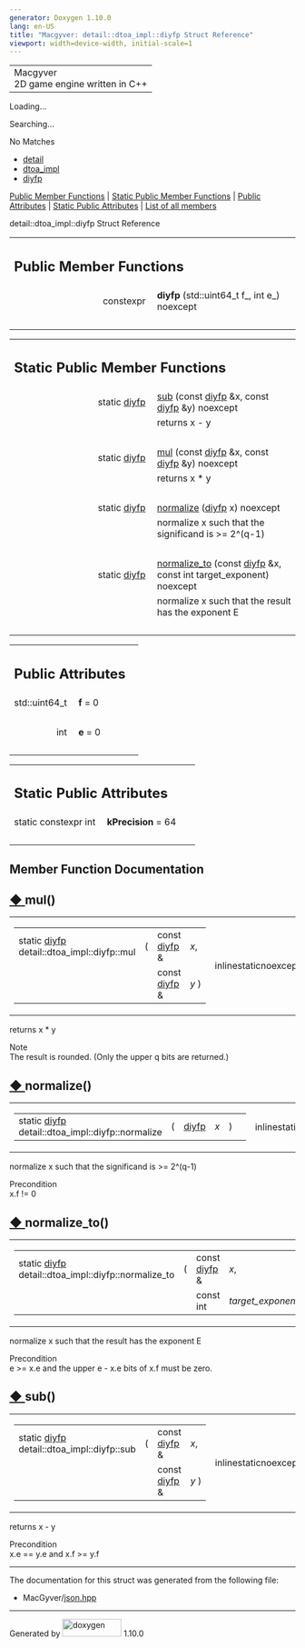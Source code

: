 ```yaml
---
generator: Doxygen 1.10.0
lang: en-US
title: "Macgyver: detail::dtoa_impl::diyfp Struct Reference"
viewport: width=device-width, initial-scale=1
---
```


<div id="top">

<div id="titlearea">

<table data-cellspacing="0" data-cellpadding="0">
<colgroup>
<col style="width: 100%" />
</colgroup>
<tbody>
<tr id="projectrow" class="odd">
<td id="projectalign"><div id="projectname">
Macgyver
</div>
<div id="projectbrief">
2D game engine written in C++
</div></td>
</tr>
</tbody>
</table>

</div>

<div id="main-nav">

</div>

<div id="MSearchSelectWindow"
onmouseover="return searchBox.OnSearchSelectShow()"
onmouseout="return searchBox.OnSearchSelectHide()"
onkeydown="return searchBox.OnSearchSelectKey(event)">

</div>

<div id="MSearchResultsWindow">

<div id="MSearchResults">

<div class="SRPage">

<div id="SRIndex">

<div id="SRResults">

</div>

<div id="Loading" class="SRStatus">

Loading...

</div>

<div id="Searching" class="SRStatus">

Searching...

</div>

<div id="NoMatches" class="SRStatus">

No Matches

</div>

</div>

</div>

</div>

</div>

<div id="nav-path" class="navpath">

- <a href="namespacedetail.html" class="el">detail</a>
- <a href="namespacedetail_1_1dtoa__impl.html" class="el">dtoa_impl</a>
- <a href="structdetail_1_1dtoa__impl_1_1diyfp.html" class="el">diyfp</a>

</div>

</div>

<div class="header">

<div class="summary">

[Public Member Functions](#pub-methods) \| [Static Public Member
Functions](#pub-static-methods) \| [Public Attributes](#pub-attribs) \|
[Static Public Attributes](#pub-static-attribs) \| [List of all
members](structdetail_1_1dtoa__impl_1_1diyfp-members.html)

</div>

<div class="headertitle">

<div class="title">

detail::dtoa_impl::diyfp Struct Reference

</div>

</div>

</div>

<div class="contents">

<table class="memberdecls">
<colgroup>
<col style="width: 50%" />
<col style="width: 50%" />
</colgroup>
<tbody>
<tr class="odd heading">
<td colspan="2"><h2 id="public-member-functions"
class="groupheader"><span id="pub-methods"></span> Public Member
Functions</h2></td>
</tr>
<tr id="r_a7c8377d2b931fcb3088d54c41b99c53b"
class="even memitem:a7c8377d2b931fcb3088d54c41b99c53b">
<td class="memItemLeft" style="text-align: right;"
data-valign="top"><span id="a7c8377d2b931fcb3088d54c41b99c53b"></span>
constexpr </td>
<td class="memItemRight" data-valign="bottom"><strong>diyfp</strong>
(std::uint64_t f_, int e_) noexcept</td>
</tr>
<tr class="odd separator:a7c8377d2b931fcb3088d54c41b99c53b">
<td colspan="2" class="memSeparator"> </td>
</tr>
</tbody>
</table>

<table class="memberdecls">
<colgroup>
<col style="width: 50%" />
<col style="width: 50%" />
</colgroup>
<tbody>
<tr class="odd heading">
<td colspan="2"><h2 id="static-public-member-functions"
class="groupheader"><span id="pub-static-methods"></span> Static Public
Member Functions</h2></td>
</tr>
<tr id="r_a75142bace0b78b1e1433b1d35a7ff252"
class="even memitem:a75142bace0b78b1e1433b1d35a7ff252">
<td class="memItemLeft" style="text-align: right;"
data-valign="top">static <a
href="structdetail_1_1dtoa__impl_1_1diyfp.html"
class="el">diyfp</a> </td>
<td class="memItemRight" data-valign="bottom"><a
href="#a75142bace0b78b1e1433b1d35a7ff252" class="el">sub</a> (const <a
href="structdetail_1_1dtoa__impl_1_1diyfp.html" class="el">diyfp</a>
&amp;x, const <a href="structdetail_1_1dtoa__impl_1_1diyfp.html"
class="el">diyfp</a> &amp;y) noexcept</td>
</tr>
<tr class="odd memdesc:a75142bace0b78b1e1433b1d35a7ff252">
<td class="mdescLeft"> </td>
<td class="mdescRight">returns x - y<br />
</td>
</tr>
<tr class="even separator:a75142bace0b78b1e1433b1d35a7ff252">
<td colspan="2" class="memSeparator"> </td>
</tr>
<tr id="r_a046c61f2c13411677eedfb5b9b7a8226"
class="odd memitem:a046c61f2c13411677eedfb5b9b7a8226">
<td class="memItemLeft" style="text-align: right;"
data-valign="top">static <a
href="structdetail_1_1dtoa__impl_1_1diyfp.html"
class="el">diyfp</a> </td>
<td class="memItemRight" data-valign="bottom"><a
href="#a046c61f2c13411677eedfb5b9b7a8226" class="el">mul</a> (const <a
href="structdetail_1_1dtoa__impl_1_1diyfp.html" class="el">diyfp</a>
&amp;x, const <a href="structdetail_1_1dtoa__impl_1_1diyfp.html"
class="el">diyfp</a> &amp;y) noexcept</td>
</tr>
<tr class="even memdesc:a046c61f2c13411677eedfb5b9b7a8226">
<td class="mdescLeft"> </td>
<td class="mdescRight">returns x * y<br />
</td>
</tr>
<tr class="odd separator:a046c61f2c13411677eedfb5b9b7a8226">
<td colspan="2" class="memSeparator"> </td>
</tr>
<tr id="r_a5bad735c2cb50b194938a8a89b82f6ed"
class="even memitem:a5bad735c2cb50b194938a8a89b82f6ed">
<td class="memItemLeft" style="text-align: right;"
data-valign="top">static <a
href="structdetail_1_1dtoa__impl_1_1diyfp.html"
class="el">diyfp</a> </td>
<td class="memItemRight" data-valign="bottom"><a
href="#a5bad735c2cb50b194938a8a89b82f6ed" class="el">normalize</a> (<a
href="structdetail_1_1dtoa__impl_1_1diyfp.html" class="el">diyfp</a> x)
noexcept</td>
</tr>
<tr class="odd memdesc:a5bad735c2cb50b194938a8a89b82f6ed">
<td class="mdescLeft"> </td>
<td class="mdescRight">normalize x such that the significand is &gt;=
2^(q-1)<br />
</td>
</tr>
<tr class="even separator:a5bad735c2cb50b194938a8a89b82f6ed">
<td colspan="2" class="memSeparator"> </td>
</tr>
<tr id="r_a5a9ce83c6c1663c9aaac7ffd9009b971"
class="odd memitem:a5a9ce83c6c1663c9aaac7ffd9009b971">
<td class="memItemLeft" style="text-align: right;"
data-valign="top">static <a
href="structdetail_1_1dtoa__impl_1_1diyfp.html"
class="el">diyfp</a> </td>
<td class="memItemRight" data-valign="bottom"><a
href="#a5a9ce83c6c1663c9aaac7ffd9009b971" class="el">normalize_to</a>
(const <a href="structdetail_1_1dtoa__impl_1_1diyfp.html"
class="el">diyfp</a> &amp;x, const int target_exponent) noexcept</td>
</tr>
<tr class="even memdesc:a5a9ce83c6c1663c9aaac7ffd9009b971">
<td class="mdescLeft"> </td>
<td class="mdescRight">normalize x such that the result has the exponent
E<br />
</td>
</tr>
<tr class="odd separator:a5a9ce83c6c1663c9aaac7ffd9009b971">
<td colspan="2" class="memSeparator"> </td>
</tr>
</tbody>
</table>

<table class="memberdecls">
<colgroup>
<col style="width: 50%" />
<col style="width: 50%" />
</colgroup>
<tbody>
<tr class="odd heading">
<td colspan="2"><h2 id="public-attributes" class="groupheader"><span
id="pub-attribs"></span> Public Attributes</h2></td>
</tr>
<tr id="r_ae1518119517cb69d79aa64ffb93c8375"
class="even memitem:ae1518119517cb69d79aa64ffb93c8375">
<td class="memItemLeft" style="text-align: right;"
data-valign="top"><span id="ae1518119517cb69d79aa64ffb93c8375"></span>
std::uint64_t </td>
<td class="memItemRight" data-valign="bottom"><strong>f</strong> =
0</td>
</tr>
<tr class="odd separator:ae1518119517cb69d79aa64ffb93c8375">
<td colspan="2" class="memSeparator"> </td>
</tr>
<tr id="r_ae2b59fab8dee9ef0192eb6b568fa7314"
class="even memitem:ae2b59fab8dee9ef0192eb6b568fa7314">
<td class="memItemLeft" style="text-align: right;"
data-valign="top"><span id="ae2b59fab8dee9ef0192eb6b568fa7314"></span>
int </td>
<td class="memItemRight" data-valign="bottom"><strong>e</strong> =
0</td>
</tr>
<tr class="odd separator:ae2b59fab8dee9ef0192eb6b568fa7314">
<td colspan="2" class="memSeparator"> </td>
</tr>
</tbody>
</table>

<table class="memberdecls">
<colgroup>
<col style="width: 50%" />
<col style="width: 50%" />
</colgroup>
<tbody>
<tr class="odd heading">
<td colspan="2"><h2 id="static-public-attributes"
class="groupheader"><span id="pub-static-attribs"></span> Static Public
Attributes</h2></td>
</tr>
<tr id="r_a80cf8cc846a7bf96362d3b11886994e3"
class="even memitem:a80cf8cc846a7bf96362d3b11886994e3">
<td class="memItemLeft" style="text-align: right;"
data-valign="top"><span id="a80cf8cc846a7bf96362d3b11886994e3"></span>
static constexpr int </td>
<td class="memItemRight"
data-valign="bottom"><strong>kPrecision</strong> = 64</td>
</tr>
<tr class="odd separator:a80cf8cc846a7bf96362d3b11886994e3">
<td colspan="2" class="memSeparator"> </td>
</tr>
</tbody>
</table>

## Member Function Documentation

<span id="a046c61f2c13411677eedfb5b9b7a8226"></span>

## <span class="permalink">[◆ ](#a046c61f2c13411677eedfb5b9b7a8226)</span>mul()

<div class="memitem">

<div class="memproto">

<table class="mlabels">
<colgroup>
<col style="width: 50%" />
<col style="width: 50%" />
</colgroup>
<tbody>
<tr class="odd">
<td class="mlabels-left"><table class="memname">
<tbody>
<tr class="odd">
<td class="memname">static <a
href="structdetail_1_1dtoa__impl_1_1diyfp.html" class="el">diyfp</a>
detail::dtoa_impl::diyfp::mul</td>
<td>(</td>
<td class="paramtype">const <a
href="structdetail_1_1dtoa__impl_1_1diyfp.html" class="el">diyfp</a>
&amp;</td>
<td class="paramname"><span class="paramname"><em>x</em>, </span></td>
</tr>
<tr class="even">
<td class="paramkey"></td>
<td></td>
<td class="paramtype">const <a
href="structdetail_1_1dtoa__impl_1_1diyfp.html" class="el">diyfp</a>
&amp;</td>
<td class="paramname"><span class="paramname"><em>y</em></span> )</td>
</tr>
</tbody>
</table></td>
<td class="mlabels-right"><span class="mlabels"><span
class="mlabel">inline</span><span class="mlabel">static</span><span
class="mlabel">noexcept</span></span></td>
</tr>
</tbody>
</table>

</div>

<div class="memdoc">

returns x \* y

Note  
The result is rounded. (Only the upper q bits are returned.)

</div>

</div>

<span id="a5bad735c2cb50b194938a8a89b82f6ed"></span>

## <span class="permalink">[◆ ](#a5bad735c2cb50b194938a8a89b82f6ed)</span>normalize()

<div class="memitem">

<div class="memproto">

<table class="mlabels">
<colgroup>
<col style="width: 50%" />
<col style="width: 50%" />
</colgroup>
<tbody>
<tr class="odd">
<td class="mlabels-left"><table class="memname">
<tbody>
<tr class="odd">
<td class="memname">static <a
href="structdetail_1_1dtoa__impl_1_1diyfp.html" class="el">diyfp</a>
detail::dtoa_impl::diyfp::normalize</td>
<td>(</td>
<td class="paramtype"><a href="structdetail_1_1dtoa__impl_1_1diyfp.html"
class="el">diyfp</a></td>
<td class="paramname"><span class="paramname"><em>x</em></span></td>
<td>)</td>
<td></td>
</tr>
</tbody>
</table></td>
<td class="mlabels-right"><span class="mlabels"><span
class="mlabel">inline</span><span class="mlabel">static</span><span
class="mlabel">noexcept</span></span></td>
</tr>
</tbody>
</table>

</div>

<div class="memdoc">

normalize x such that the significand is \>= 2^(q-1)

Precondition  
x.f != 0

</div>

</div>

<span id="a5a9ce83c6c1663c9aaac7ffd9009b971"></span>

## <span class="permalink">[◆ ](#a5a9ce83c6c1663c9aaac7ffd9009b971)</span>normalize_to()

<div class="memitem">

<div class="memproto">

<table class="mlabels">
<colgroup>
<col style="width: 50%" />
<col style="width: 50%" />
</colgroup>
<tbody>
<tr class="odd">
<td class="mlabels-left"><table class="memname">
<tbody>
<tr class="odd">
<td class="memname">static <a
href="structdetail_1_1dtoa__impl_1_1diyfp.html" class="el">diyfp</a>
detail::dtoa_impl::diyfp::normalize_to</td>
<td>(</td>
<td class="paramtype">const <a
href="structdetail_1_1dtoa__impl_1_1diyfp.html" class="el">diyfp</a>
&amp;</td>
<td class="paramname"><span class="paramname"><em>x</em>, </span></td>
</tr>
<tr class="even">
<td class="paramkey"></td>
<td></td>
<td class="paramtype">const int</td>
<td class="paramname"><span
class="paramname"><em>target_exponent</em></span> )</td>
</tr>
</tbody>
</table></td>
<td class="mlabels-right"><span class="mlabels"><span
class="mlabel">inline</span><span class="mlabel">static</span><span
class="mlabel">noexcept</span></span></td>
</tr>
</tbody>
</table>

</div>

<div class="memdoc">

normalize x such that the result has the exponent E

Precondition  
e \>= x.e and the upper e - x.e bits of x.f must be zero.

</div>

</div>

<span id="a75142bace0b78b1e1433b1d35a7ff252"></span>

## <span class="permalink">[◆ ](#a75142bace0b78b1e1433b1d35a7ff252)</span>sub()

<div class="memitem">

<div class="memproto">

<table class="mlabels">
<colgroup>
<col style="width: 50%" />
<col style="width: 50%" />
</colgroup>
<tbody>
<tr class="odd">
<td class="mlabels-left"><table class="memname">
<tbody>
<tr class="odd">
<td class="memname">static <a
href="structdetail_1_1dtoa__impl_1_1diyfp.html" class="el">diyfp</a>
detail::dtoa_impl::diyfp::sub</td>
<td>(</td>
<td class="paramtype">const <a
href="structdetail_1_1dtoa__impl_1_1diyfp.html" class="el">diyfp</a>
&amp;</td>
<td class="paramname"><span class="paramname"><em>x</em>, </span></td>
</tr>
<tr class="even">
<td class="paramkey"></td>
<td></td>
<td class="paramtype">const <a
href="structdetail_1_1dtoa__impl_1_1diyfp.html" class="el">diyfp</a>
&amp;</td>
<td class="paramname"><span class="paramname"><em>y</em></span> )</td>
</tr>
</tbody>
</table></td>
<td class="mlabels-right"><span class="mlabels"><span
class="mlabel">inline</span><span class="mlabel">static</span><span
class="mlabel">noexcept</span></span></td>
</tr>
</tbody>
</table>

</div>

<div class="memdoc">

returns x - y

Precondition  
x.e == y.e and x.f \>= y.f

</div>

</div>

------------------------------------------------------------------------

The documentation for this struct was generated from the following file:

- MacGyver/<a href="json_8hpp_source.html" class="el">json.hpp</a>

</div>

------------------------------------------------------------------------

<span class="small">Generated
by [<img src="doxygen.svg" class="footer" width="104" height="31"
alt="doxygen" />](https://www.doxygen.org/index.html) 1.10.0</span>
